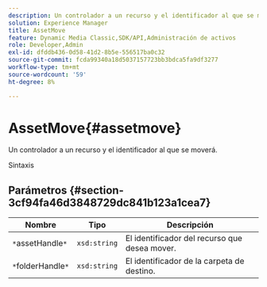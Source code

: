 ```yaml
---
description: Un controlador a un recurso y el identificador al que se moverá.
solution: Experience Manager
title: AssetMove
feature: Dynamic Media Classic,SDK/API,Administración de activos
role: Developer,Admin
exl-id: dfddb436-0d58-41d2-8b5e-556517ba0c32
source-git-commit: fcda99340a18d5037157723bb3bdca5fa9df3277
workflow-type: tm+mt
source-wordcount: '59'
ht-degree: 8%

---
```


# AssetMove{#assetmove}

Un controlador a un recurso y el identificador al que se moverá.

Sintaxis

## Parámetros {#section-3cf94fa46d3848729dc841b123a1cea7}

| Nombre | Tipo | Descripción |
|---|---|---|
| `*`assetHandle`*` | `xsd:string` | El identificador del recurso que desea mover. |
| `*`folderHandle`*` | `xsd:string` | El identificador de la carpeta de destino. |
